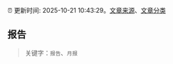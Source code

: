 :alarm_clock: 更新时间: 2025-10-21 10:43:29。[文章来源](/README.md)、[文章分类](/TAGS.md)

## 报告


> 关键字：`报告`、`月报`



